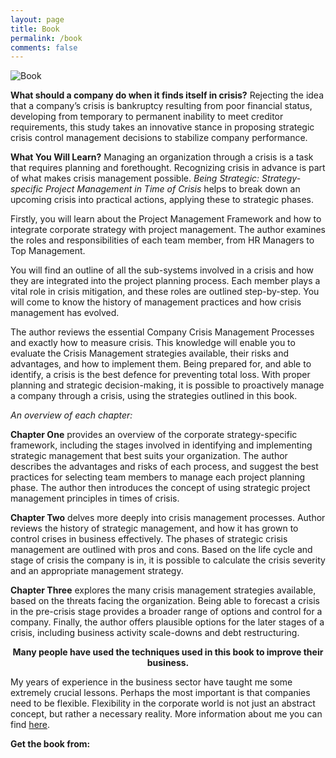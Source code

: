 ```yaml
---
layout: page
title: Book 
permalink: /book
comments: false
---
```

![Book]({{site.baseurl}}/images/book_cover.jpg)


<p><strong>What should a company do when it finds itself in crisis?</strong> Rejecting the idea that a company’s crisis is bankruptcy resulting from poor financial status, developing from temporary to permanent inability to meet creditor requirements, this study takes an innovative stance in proposing strategic crisis control management decisions to stabilize company performance.</p>

<p><strong>What You Will Learn?</strong> Managing an organization through a crisis is a task that requires planning and forethought. Recognizing crisis in advance is part of what makes crisis management possible.<em> Being Strategic: Strategy-specific Project Management in Time of </em><em>Crisis</em> helps to break down an upcoming crisis into practical actions, applying these to strategic phases.</p>

<p>Firstly, you will learn about the Project Management Framework and how to integrate corporate strategy with project management. The author examines the roles and responsibilities of each team member, from HR Managers to Top Management.</p>

<p>You will find an outline of all the sub-systems involved in a crisis and how they are integrated into the project planning process. Each member plays a vital role in crisis mitigation, and these roles are outlined step-by-step. You will come to know the history of management practices and how crisis management has evolved.</p>
    
<p>The author reviews the essential Company Crisis Management Processes and exactly how to measure crisis. This knowledge will enable you to evaluate the Crisis Management strategies available, their risks and advantages, and how to implement them. Being prepared for, and able to identify, a crisis is the best defence for preventing total loss. With proper planning and strategic decision-making, it is possible to proactively manage a company through a crisis, using the strategies outlined in this book.</p>

<em>An overview of each chapter:</em>
 
<p><strong>Chapter One</strong> provides an overview of the corporate strategy-specific framework, including the stages involved in identifying and implementing strategic management that best suits your organization. The author describes the advantages and risks of each process, and suggest the best practices for selecting team members to manage each project planning phase. The author then introduces the concept of using strategic project management principles in times of crisis.</p>

<p><strong>Chapter Two</strong> delves more deeply into crisis management processes. Author reviews the history of strategic management, and how it has grown to control crises in business effectively. The phases of strategic crisis management are outlined with pros and cons. Based on the life cycle and stage of crisis the company is in, it is possible to calculate the crisis severity and an appropriate management strategy.</p>

<p><strong>Chapter Three</strong> explores the many crisis management strategies available, based on the threats facing the organization. Being able to forecast a crisis in the pre-crisis stage provides a broader range of options and control for a company. Finally, the author offers plausible options for the later stages of a crisis, including business activity scale-downs and debt restructuring.</p>

<p style="text-align: center; font-weight: bold;">Many people have used the techniques used in this book to improve their business.</p>

My years of experience in the business sector have taught me some extremely crucial lessons. Perhaps the most important is that companies need to be flexible. Flexibility in the corporate world is not just an abstract concept, but rather a necessary reality. More information about me you can find <a href="{{ site.baseurl }}/about">here</a>.



<span><strong>Get the book from:</strong></span>


  <div style="position: relative; float: center;">     
 <a href="https://www.amazon.com/gp/product/1530885655/ref=as_li_tl?ie=UTF8&amp;camp=1789&amp;creative=9325&amp;creativeASIN=1530885655&amp;linkCode=as2&amp;tag=m0eb58-20&amp;linkId=90c47737b84791cb0b3b73b0fbbf154f" target="_blank" class="book-company-logo"><img width="100" class="lozad" data-src="{{site.baseurl}}/images/Amazon_logo.svg"/></a>
</div>

<div style="position: relative; float: center;">
        <div class="smashwords-widget aligncenter" style="width: 300px; height: 250px; text-align: center;" data-type="single" data-items="book:641137" data-font="sans" data-ribboncolor="#4181c3" data-bgcolor="#fafafa" data-buttoncolor="#ffc801" data-width="300" data-height="250" data-headline="Being Strategic: Strategy-specific Project Management in Times of Crisis"> </div>
        <p><script id="smashwords-widget-js" src="//www.smashwidgets.com/1/widgets.js" async="async"></script></p>
</div>
